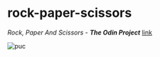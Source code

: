 # rock-paper-scissors
*Rock, Paper And Scissors* - ***The Odin Project*** [link](https://artanmerko.github.io/rock-paper-scissors/)

![puc](https://user-images.githubusercontent.com/97398977/162271824-e6a55d8f-1026-4995-8645-b2b021fa53db.png)
